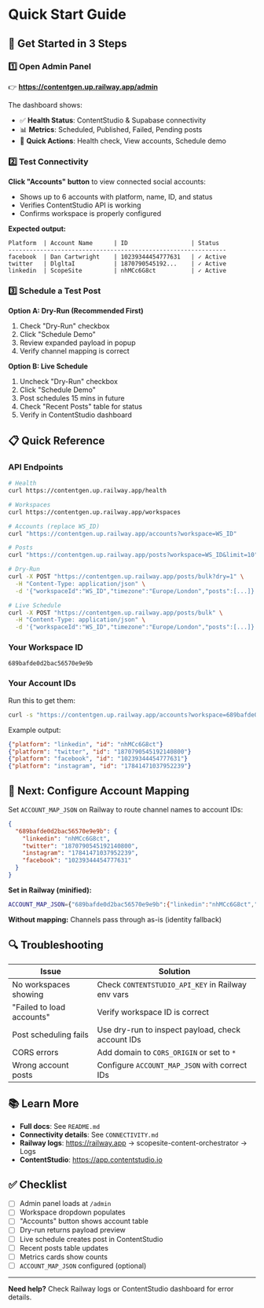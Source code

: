 # Quick Start Guide

## 🚀 Get Started in 3 Steps

### 1️⃣ Open Admin Panel
👉 **https://contentgen.up.railway.app/admin**

The dashboard shows:
- ✅ **Health Status**: ContentStudio & Supabase connectivity
- 📊 **Metrics**: Scheduled, Published, Failed, Pending posts
- 🎯 **Quick Actions**: Health check, View accounts, Schedule demo

### 2️⃣ Test Connectivity

**Click "Accounts" button** to view connected social accounts:
- Shows up to 6 accounts with platform, name, ID, and status
- Verifies ContentStudio API is working
- Confirms workspace is properly configured

**Expected output:**
```
Platform  | Account Name      | ID                  | Status
--------------------------------------------------------------
facebook  | Dan Cartwright    | 10239344454777631   | ✓ Active
twitter   | DlgltaI           | 1870790545192...    | ✓ Active
linkedin  | ScopeSite         | nhMCc6G8ct          | ✓ Active
```

### 3️⃣ Schedule a Test Post

**Option A: Dry-Run (Recommended First)**
1. Check "Dry-Run" checkbox
2. Click "Schedule Demo"
3. Review expanded payload in popup
4. Verify channel mapping is correct

**Option B: Live Schedule**
1. Uncheck "Dry-Run" checkbox
2. Click "Schedule Demo"
3. Post schedules 15 mins in future
4. Check "Recent Posts" table for status
5. Verify in ContentStudio dashboard

## 📋 Quick Reference

### API Endpoints
```bash
# Health
curl https://contentgen.up.railway.app/health

# Workspaces
curl https://contentgen.up.railway.app/workspaces

# Accounts (replace WS_ID)
curl "https://contentgen.up.railway.app/accounts?workspace=WS_ID"

# Posts
curl "https://contentgen.up.railway.app/posts?workspace=WS_ID&limit=10"

# Dry-Run
curl -X POST "https://contentgen.up.railway.app/posts/bulk?dry=1" \
  -H "Content-Type: application/json" \
  -d '{"workspaceId":"WS_ID","timezone":"Europe/London","posts":[...]}'

# Live Schedule
curl -X POST "https://contentgen.up.railway.app/posts/bulk" \
  -H "Content-Type: application/json" \
  -d '{"workspaceId":"WS_ID","timezone":"Europe/London","posts":[...]}'
```

### Your Workspace ID
```
689bafde0d2bac56570e9e9b
```

### Your Account IDs
Run this to get them:
```bash
curl -s "https://contentgen.up.railway.app/accounts?workspace=689bafde0d2bac56570e9e9b" | jq '.data[] | {platform, id: ._id}'
```

Example output:
```json
{"platform": "linkedin", "id": "nhMCc6G8ct"}
{"platform": "twitter", "id": "1870790545192140800"}
{"platform": "facebook", "id": "10239344454777631"}
{"platform": "instagram", "id": "17841471037952239"}
```

## 🎯 Next: Configure Account Mapping

Set `ACCOUNT_MAP_JSON` on Railway to route channel names to account IDs:

```json
{
  "689bafde0d2bac56570e9e9b": {
    "linkedin": "nhMCc6G8ct",
    "twitter": "1870790545192140800",
    "instagram": "17841471037952239",
    "facebook": "10239344454777631"
  }
}
```

**Set in Railway (minified):**
```bash
ACCOUNT_MAP_JSON={"689bafde0d2bac56570e9e9b":{"linkedin":"nhMCc6G8ct","twitter":"1870790545192140800","instagram":"17841471037952239","facebook":"10239344454777631"}}
```

**Without mapping:** Channels pass through as-is (identity fallback)

## 🔍 Troubleshooting

| Issue | Solution |
|-------|----------|
| No workspaces showing | Check `CONTENTSTUDIO_API_KEY` in Railway env vars |
| "Failed to load accounts" | Verify workspace ID is correct |
| Post scheduling fails | Use dry-run to inspect payload, check account IDs |
| CORS errors | Add domain to `CORS_ORIGIN` or set to `*` |
| Wrong account posts | Configure `ACCOUNT_MAP_JSON` with correct IDs |

## 📚 Learn More

- **Full docs**: See `README.md`
- **Connectivity details**: See `CONNECTIVITY.md`
- **Railway logs**: https://railway.app → scopesite-content-orchestrator → Logs
- **ContentStudio**: https://app.contentstudio.io

## ✅ Checklist

- [ ] Admin panel loads at `/admin`
- [ ] Workspace dropdown populates
- [ ] "Accounts" button shows account table
- [ ] Dry-run returns payload preview
- [ ] Live schedule creates post in ContentStudio
- [ ] Recent posts table updates
- [ ] Metrics cards show counts
- [ ] `ACCOUNT_MAP_JSON` configured (optional)

---

**Need help?** Check Railway logs or ContentStudio dashboard for error details.

